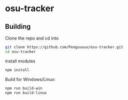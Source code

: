 # osu-tracker



## Building

Clone the repo and cd into
```sh
git clone https://github.com/Penguuuuu/osu-tracker.git
cd osu-tracker
```

install modules
```sh
npm install
```

Build for Windows/Linux:

```sh
npm run build-win
npm run build-linux
```